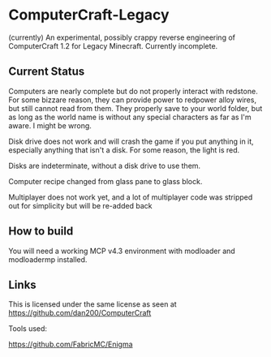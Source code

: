 # ComputerCraft-Legacy
(currently) An experimental, possibly crappy reverse engineering of ComputerCraft 1.2 for Legacy Minecraft.
Currently incomplete.


## Current Status
Computers are nearly complete but do not properly interact with redstone. For some bizzare reason, they can provide power to redpower alloy wires, but still cannot read from them. They properly save to your world folder, but as long as the world name is without any special characters as far as I'm aware. I might be wrong.

Disk drive does not work and will crash the game if you put anything in it, especially anything that isn't a disk. For some reason, the light is red.

Disks are indeterminate, without a disk drive to use them.

Computer recipe changed from glass pane to glass block.

Multiplayer does not work yet, and a lot of multiplayer code was stripped out for simplicity but will be re-added back

## How to build
You will need a working MCP v4.3 environment with modloader and modloadermp installed.

## Links
This is licensed under the same license as seen at https://github.com/dan200/ComputerCraft

Tools used: 

https://github.com/FabricMC/Enigma


